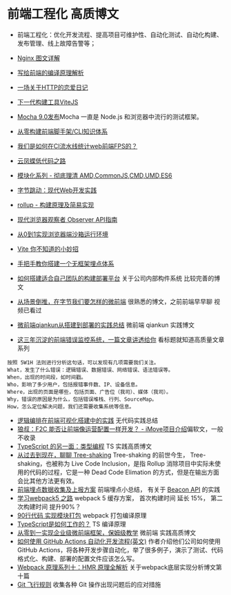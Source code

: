 # 前端工程化 高质博文
* 前端工程化：优化开发流程、提高项目可维护性、自动化测试、自动化构建、发布管理、线上故障告警等；

* [Nginx 图文详解](https://mp.weixin.qq.com/s/vZkXcMOOWu0tsZ_5a6gtew)
* [写给前端的编译原理解析](https://mp.weixin.qq.com/s/Ck5M7vyMe8_8GNqZtA3e0w)
* [一场关于HTTP的恋爱日记](https://mp.weixin.qq.com/s/7Bp8Q9ySIXpnaBfO4jk6Vw)
* [下一代构建工具ViteJS](https://mp.weixin.qq.com/s/NKquEOw1ZP-n2CXcJq9zQw)
* [Mocha 9.0发布](https://github.com/mochajs/mocha/releases/tag/v9.0.0)Mocha 一直是 Node.js 和浏览器中流行的测试框架。
* [从零构建前端脚手架/CLI知识体系](https://juejin.cn/post/6966119324478079007#heading-22)
* [我们是如何在CI流水线统计web前端FPS的？](https://mp.weixin.qq.com/s/fD-jtZ0ETUWwyL3YhmA3kw)
* [云凤蝶低代码之路](https://mp.weixin.qq.com/s/uWLwjJ-fjDL2BR2i7aebVw)
* [模块化系列 - 彻底理清 AMD,CommonJS,CMD,UMD,ES6](https://zhuanlan.zhihu.com/p/108217164)
* [字节跳动：现代Web开发实践](https://mp.weixin.qq.com/s/0VDBAgEvqB1xiUs540Fu9A)
* [rollup - 构建原理及简易实现](https://mp.weixin.qq.com/s/diE0M-TWtGoYUUTfTNN26A)
* [现代浏览器观察者 Observer API指南](https://juejin.cn/post/6844903976937209863#heading-4)
* [从0到1实现浏览器端沙箱运行环境](https://mp.weixin.qq.com/s/7CD_F0hEZtYRK0fvBWb_gQ)
* [Vite 你不知道的小妙招](https://mp.weixin.qq.com/s/J_HBCBATgVEexbhzKvb2wQ)
* [手把手教你搭建一个无框架埋点体系](https://mp.weixin.qq.com/s/TcaOUBMBBEGQoQPAjYXb_Q)
* [如何搭建适合自己团队的构建部署平台](https://mp.weixin.qq.com/s/sI-2j9kxAFbZdGSdDnMtVA) 关于公司内部构件系统 比较完善的博文
* [从场景倒推，在字节我们要怎样的微前端](https://mp.weixin.qq.com/s/pTjaje1LUQ2K6VnfsM2eSg) 很熟悉的博文，之前前端早早聊 视频已看过
* [微前端qiankun从搭建到部署的实践总结](https://mp.weixin.qq.com/s/0ox_sLQluMR6gL88yzfIkg) 微前端 qiankun 实践博文
* [这三年沉淀的前端错误监控系统，一篇文章讲透给你](https://mp.weixin.qq.com/s/NY72_cRGAPsex78YwVF_hg) 看标题就知道高质量文章系列
```
按照 5W1H 法则进行分析这句话，可以发现有几项需要我们关注。
What，发⽣了什么错误：逻辑错误、数据错误、⽹络错误、语法错误等。
When，出现的时间段，如时间戳。
Who，影响了多少用户，包括报错事件数、IP、设备信息。
Where，出现的页面是哪些，包括页面、广告位（我司）、媒体（我司）。
Why，错误的原因是为什么，包括错误堆栈、⾏列、SourceMap。
How，怎么定位解决问题，我们还需要收集系统等信息。
```
* [逻辑编排在前端可视化搭建中的实践](https://juejin.cn/post/6942459694430552071) 无代码实践总结
* [狼叔：F2C 能否让前端像运营配置一样开发？ - iMove项目介绍](https://jishuin.proginn.com/p/763bfbd37be6)偏软文，一般不收录
* [TypeScript 的另一面：类型编程](https://juejin.cn/post/6989796543880495135?from=main_page#heading-22) TS 实践高质博文
* [从过去到现在，聊聊 Tree-shaking](https://mp.weixin.qq.com/s/TNXO2ifPymaTxIqzBAmkSQ) Tree-shaking 的前世今生， Tree-shaking，也被称为 Live Code Inclusion，是指 Rollup 消除项目中实际未使用的代码的过程，它是一种 Dead Code Elimation 的方式，但是在输出方面会比其他方法更有效。
* [前端埋点数据收集及上报方案](https://www.shymean.com/article/%E5%89%8D%E7%AB%AF%E5%9F%8B%E7%82%B9%E6%95%B0%E6%8D%AE%E6%94%B6%E9%9B%86%E5%8F%8A%E4%B8%8A%E6%8A%A5%E6%96%B9%E6%A1%88) 前端埋点小总结， 有关于 [Beacon API](https://developer.mozilla.org/zh-CN/docs/Web/API/Beacon_API) 的实践
* [学习webpack5 之路](https://mp.weixin.qq.com/s/pwynolH0pTtT38f-xBUsXw) webpack 5 缓存方案， 首次构建时间 延长 15%， 第二次构建时间 提升90%？
* [90行代码 实现模块打包](https://mp.weixin.qq.com/s/jmtLatozjNxQSg9URBs1Vg) webpack 打包编译原理
* [TypeScript是如何工作的？](https://mp.weixin.qq.com/s/XF8tWJlwZC04WTdmltmXNQ) TS 编译原理
* [从零到一实现企业级微前端框架，保姆级教学](https://juejin.cn/post/7004661323124441102#heading-0) 微前端 实践高质博文
* [如何使用 GitHub Actions 自动化开发流程(英文)](https://posthog.com/blog/automating-a-software-company-with-github-actions) 作者介绍他们公司如何使用 GitHub Actions，将各种开发步骤自动化，举了很多例子，演示了测试、代码格式化、构建、部署的配置文件应该怎么写。
* [Webpack 原理系列十：HMR 原理全解析](https://mp.weixin.qq.com/s/cbYMpuc4hnV9NA4VfqJLvg) 关于webpack底层实现分析博文第十篇
* [Git 飞行规则](https://github.com/k88hudson/git-flight-rules/blob/master/README_zh-CN.md) 收集各种 Git 操作出现问题后的应对措施